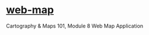 # [web-map](https://shaunak1206.github.io/web-map/)
Cartography & Maps 101, Module 8 Web Map Application
